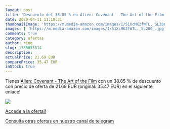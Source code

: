 ```yaml
---
layout: post
title: 'Descuento del 38.85 % en Alien: Covenant - The Art of the Film'
date: 2020-04-11 11:10:31
thumbnailImage: 'https://m.media-amazon.com/images/I/51XcMK2fWTL._SL200_.jpg'
images: [ 'https://m.media-amazon.com/images/I/51XcMK2fWTL._SL200_.jpg' ]
comments: true
category: ofertas
author: ring
slug: 1785653814
description:
actualPrice: 21.69 EUR
comparePrice: 35.47 EUR
inStock: true
---
```


Tienes [Alien: Covenant - The Art of the Film](https://www.amazon.es/dp/1785653814/?tag=redken-21) con un 38.85 % de descuento con precio de oferta de 21.69 EUR (original: 35.47 EUR) en el siguiente enlace!

[![](https://m.media-amazon.com/images/I/51XcMK2fWTL._SL200_.jpg)](https://www.amazon.es/dp/1785653814/?tag=redken-21)

[Accede a la oferta!!](https://www.amazon.es/dp/1785653814/?tag=redken-21)

[Consulta otras ofertas en nuestro canal de telegram](https://t.me/s/ofertas25)
